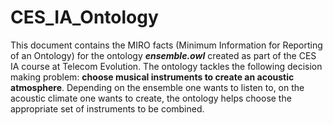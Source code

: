 # CES_IA_Ontology
This document contains the MIRO facts (Minimum Information for Reporting of an Ontology) for the ontology ***ensemble.owl*** created as part of the CES IA course at Telecom Evolution.  The ontology tackles the following decision making problem: **choose musical instruments to create an acoustic atmosphere**.  Depending on the ensemble one wants to listen to, on the acoustic climate one wants to create, the ontology helps choose the appropriate set of instruments to be combined.
